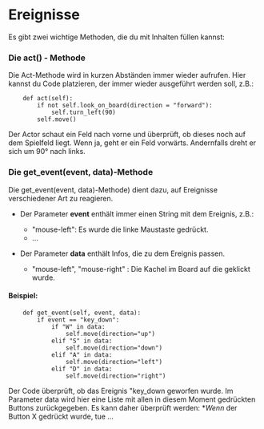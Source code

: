 Ereignisse
===========

Es gibt zwei wichtige Methoden, die du mit Inhalten füllen kannst:

### Die act() - Methode

Die Act-Methode wird in kurzen Abständen immer wieder aufrufen. 
Hier kannst du Code platzieren, der immer wieder ausgeführt werden soll, z.B.:
```
    def act(self):
        if not self.look_on_board(direction = "forward"):
            self.turn_left(90)
        self.move()
```

Der Actor schaut ein Feld nach vorne und überprüft, ob dieses noch auf dem Spielfeld liegt. 
Wenn ja, geht er ein Feld vorwärts. Andernfalls dreht er sich um 90° nach links.

### Die get_event(event, data)-Methode

Die get_event(event, data)-Methode) dient dazu, auf Ereignisse verschiedener Art zu reagieren.

  * Der Parameter **event** enthält immer einen String mit dem Ereignis, z.B.:
    * "mouse-left": Es wurde die linke Maustaste gedrückt.
    * ...
    
  * Der Parameter **data** enthält Infos, die zu dem Ereignis passen.
    * "mouse-left", "mouse-right" : Die Kachel im Board auf die geklickt wurde.
    
#### Beispiel:

```
    def get_event(self, event, data):
        if event == "key_down":
            if "W" in data:
                self.move(direction="up")
            elif "S" in data:
                self.move(direction="down")
            elif "A" in data:
                self.move(direction="left")
            elif "D" in data:
                self.move(direction="right")
```

Der Code überprüft, ob das Ereignis "key_down geworfen wurde.
Im Parameter data wird hier eine Liste mit allen in diesem Moment gedrückten Buttons zurückgegeben.
Es kann daher überprüft werden: **Wenn* der Button X gedrückt wurde, tue ... 